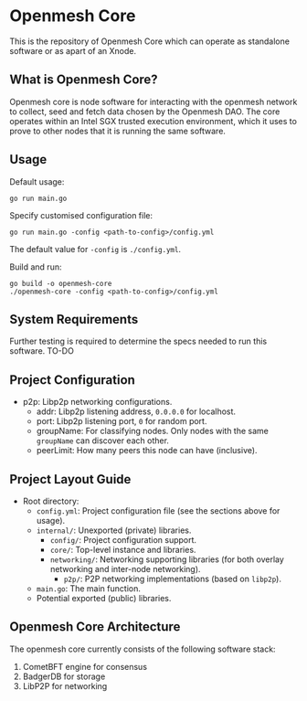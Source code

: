 # Openmesh Core

This is the repository of Openmesh Core which can operate as standalone software or as apart of an Xnode.

## What is Openmesh Core?
Openmesh core is node software for interacting with the openmesh network to collect, seed and fetch data chosen by the Openmesh DAO. The core operates within an Intel SGX trusted execution environment, which it uses to prove to other nodes that it is running the same software.

## Usage

Default usage:

```shell
go run main.go
```

Specify customised configuration file:

```shell
go run main.go -config <path-to-config>/config.yml
```

The default value for `-config` is `./config.yml`.

Build and run:

```shell
go build -o openmesh-core
./openmesh-core -config <path-to-config>/config.yml
```
## System Requirements
Further testing is required to determine the specs needed to run this software. TO-DO

## Project Configuration

- p2p: Libp2p networking configurations.
    - addr: Libp2p listening address, `0.0.0.0` for localhost.
    - port: Libp2p listening port, `0` for random port.
    - groupName: For classifying nodes. Only nodes with the same `groupName` can discover each other.
    - peerLimit: How many peers this node can have (inclusive).

## Project Layout Guide

- Root directory:
  - `config.yml`: Project configuration file (see the sections above for usage).
  - `internal/`: Unexported (private) libraries.
    - `config/`: Project configuration support.
    - `core/`: Top-level instance and libraries.
    - `networking/`: Networking supporting libraries (for both overlay networking and inter-node networking).
      - `p2p/`: P2P networking implementations (based on `libp2p`).
  - `main.go`: The main function.
  - Potential exported (public) libraries.

## Openmesh Core Architecture
The openmesh core currently consists of the following software stack: 

1. CometBFT engine for consensus
2. BadgerDB for storage 
3. LibP2P for networking
